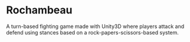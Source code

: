 # Rochambeau
A turn-based fighting game made with Unity3D where players attack and defend using stances based on a rock-papers-scissors-based system.
